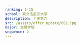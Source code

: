 ```yaml
---
ranking: 1-15
school: 宾夕法尼亚大学
description: 全美第六
src: /assets/offer_update/002.jpg
major: 文理学院
sequence: 2
---
```

